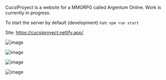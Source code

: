 CucsiProyect is a website for a MMORPG called Argentum Online. Work is currently in progress.

To start the server by default (development) run:
`npm run start`

Site: https://cucsiproyect.netlify.app/

![image](https://user-images.githubusercontent.com/102197071/184001929-8f6eeeb2-6b76-49c6-8d58-98d09cf134d2.png)

![image](https://user-images.githubusercontent.com/102197071/184002054-011cfd29-9f30-4668-9ee0-9eb48183bfbd.png)

![image](https://user-images.githubusercontent.com/102197071/184002552-11eddba4-f012-43c5-abe8-4a33cdd6d0da.png)

![image](https://user-images.githubusercontent.com/102197071/184002293-a2700282-0d63-4de0-90e8-6c805336369d.png)

